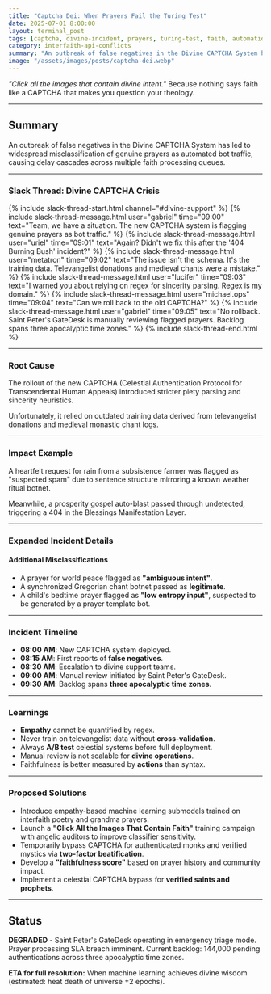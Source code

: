 ```yaml
---
title: "Captcha Dei: When Prayers Fail the Turing Test"
date: 2025-07-01 8:00:00
layout: terminal_post
tags: [captcha, divine-incident, prayers, turing-test, faith, automation, gabriel, uriel, metatron, lucifer, michael, saint-peter]
category: interfaith-api-conflicts
summary: "An outbreak of false negatives in the Divine CAPTCHA System has led to widespread misclassification of genuine prayers as automated bot traffic."
image: "/assets/images/posts/captcha-dei.webp"
---
```


<div class="sidebar-snark">
  <p><em>"Click all the images that contain divine intent."</em> Because nothing says faith like a CAPTCHA that makes you question your theology.</p>
</div>

---

## Summary
An outbreak of false negatives in the Divine CAPTCHA System has led to widespread misclassification of genuine prayers as automated bot traffic, causing delay cascades across multiple faith processing queues.

---

### Slack Thread: Divine CAPTCHA Crisis

{% include slack-thread-start.html channel="#divine-support" %}
{% include slack-thread-message.html user="gabriel" time="09:00" text="Team, we have a situation. The new CAPTCHA system is flagging genuine prayers as bot traffic." %}
{% include slack-thread-message.html user="uriel" time="09:01" text="Again? Didn't we fix this after the '404 Burning Bush' incident?" %}
{% include slack-thread-message.html user="metatron" time="09:02" text="The issue isn't the schema. It's the training data. Televangelist donations and medieval chants were a mistake." %}
{% include slack-thread-message.html user="lucifer" time="09:03" text="I warned you about relying on regex for sincerity parsing. Regex is my domain." %}
{% include slack-thread-message.html user="michael.ops" time="09:04" text="Can we roll back to the old CAPTCHA?" %}
{% include slack-thread-message.html user="gabriel" time="09:05" text="No rollback. Saint Peter's GateDesk is manually reviewing flagged prayers. Backlog spans three apocalyptic time zones." %}
{% include slack-thread-end.html %}

---

### Root Cause
The rollout of the new CAPTCHA (Celestial Authentication Protocol for Transcendental Human Appeals) introduced stricter piety parsing and sincerity heuristics.   
   
Unfortunately, it relied on outdated training data derived from televangelist donations and medieval monastic chant logs.

---

### Impact Example
A heartfelt request for rain from a subsistence farmer was flagged as "suspected spam" due to sentence structure mirroring a known weather ritual botnet.    
   
Meanwhile, a prosperity gospel auto-blast passed through undetected, triggering a 404 in the Blessings Manifestation Layer.

---

### Expanded Incident Details

#### Additional Misclassifications
- A prayer for world peace flagged as **"ambiguous intent"**.
- A synchronized Gregorian chant botnet passed as **legitimate**.
- A child's bedtime prayer flagged as **"low entropy input"**, suspected to be generated by a prayer template bot.

---

### Incident Timeline
- **08:00 AM**: New CAPTCHA system deployed.
- **08:15 AM**: First reports of **false negatives**.
- **08:30 AM**: Escalation to divine support teams.
- **09:00 AM**: Manual review initiated by Saint Peter's GateDesk.
- **09:30 AM**: Backlog spans **three apocalyptic time zones**.

---

### Learnings
- **Empathy** cannot be quantified by regex.
- Never train on televangelist data without **cross-validation**.
- Always **A/B test** celestial systems before full deployment.
- Manual review is not scalable for **divine operations**.
- Faithfulness is better measured by **actions** than syntax.

---

### Proposed Solutions  
- Introduce empathy-based machine learning submodels trained on interfaith poetry and grandma prayers.
- Launch a **"Click All the Images That Contain Faith"** training campaign with angelic auditors to improve classifier sensitivity.
- Temporarily bypass CAPTCHA for authenticated monks and verified mystics via **two-factor beatification**.
- Develop a **"faithfulness score"** based on prayer history and community impact.
- Implement a celestial CAPTCHA bypass for **verified saints and prophets**.

---

## Status
**DEGRADED** - Saint Peter's GateDesk operating in emergency triage mode. Prayer processing SLA breach imminent. Current backlog: 144,000 pending authentications across three apocalyptic time zones. 

**ETA for full resolution:** When machine learning achieves divine wisdom (estimated: heat death of universe ±2 epochs).
